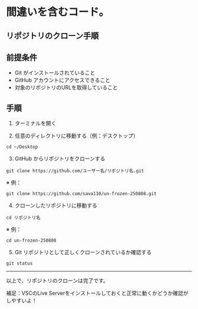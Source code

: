 # 間違いを含むコード。


## リポジトリのクローン手順

## 前提条件

- Git がインストールされていること
- GitHub アカウントにアクセスできること
- 対象のリポジトリのURLを取得していること

## 手順

1. ターミナルを開く

2. 任意のディレクトリに移動する（例：デスクトップ）

```
cd ~/Desktop
```

3. GitHub からリポジトリをクローンする

```
git clone https://github.com/ユーザー名/リポジトリ名.git
```

※ 例：

```
git clone https://github.com/sava110/un-frozen-250808.git
```

4. クローンしたリポジトリに移動する

```
cd リポジトリ名
```

※ 例：

```
cd un-frozen-250808
```

5. Git リポジトリとして正しくクローンされているか確認する

```
git status
```

---

以上で、リポジトリのクローンは完了です。

補足：VSCのLive Serverをインストールしておくと正常に動くかどうか確認がしやすいよ！
